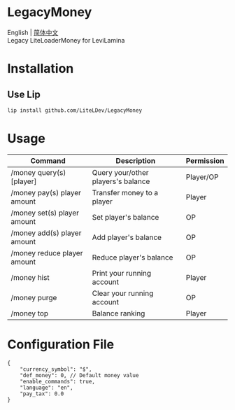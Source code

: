 # LegacyMoney

English | [简体中文](README.zh.md)  
Legacy LiteLoaderMoney for LeviLamina

# Installation

## Use Lip

```bash
lip install github.com/LiteLDev/LegacyMoney
```

# Usage

| Command                     | Description                        | Permission |
| --------------------------- | ---------------------------------- | ---------- |
| /money query(s) [player]    | Query your/other players's balance | Player/OP  |
| /money pay(s) player amount | Transfer money to a player         | Player     |
| /money set(s) player amount | Set player's balance               | OP         |
| /money add(s) player amount | Add player's balance               | OP         |
| /money reduce player amount | Reduce player's balance            | OP         |
| /money hist                 | Print your running account         | Player     |
| /money purge                | Clear your running account         | OP         |
| /money top                  | Balance ranking                    | Player     |

# Configuration File

```jsonc
{
    "currency_symbol": "$",
    "def_money": 0, // Default money value
    "enable_commands": true,
    "language": "en",
    "pay_tax": 0.0
}
```
